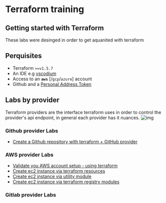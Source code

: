 # Terraform training

## Getting started with Terraform

These labs were desinged in order to get aquanited with terraform

## Perquisites

- Terraform `>=v1.5.7`
- An IDE e.g [vscodium](https://vscodium.com/)
- Access to an **`aws`** [/`gcp`/`azure`] account
- Github and a [Personal Address Token](https://docs.github.com/en/authentication/keeping-your-account-and-data-secure/managing-your-personal-access-tokens#keeping-your-personal-access-tokens-secure)

## Labs by provider

Terraform providers are the interface terraform uses in order to control the provider's api endpoint, in general each provider has it nuances.
![img](https://i.imgur.com/bjY5xhf.png)

### Github provider  Labs

- [Create a Github repository with terraform + GitHub provider](exercises/github-provider-intro.md)

### AWS provider  Labs

- [Validate you AWS account setup - using terraform](https://github.com/tikalk/tf-intro-jll/blob/main/exercises/aws/00-account-validator.md)
- [Create ec2 instance via terraform resources](https://github.com/tikalk/tf-intro-jll/blob/main/exercises/aws/01-ec2-instance.md)
- [Create ec2 instance via utility module](https://github.com/tikalk/tf-intro-jll/blob/main/exercises/aws/02-ec2-ami-module.md)
- [Create ec2 instance via terraform registry modules](https://github.com/tikalk/tf-intro-jll/blob/main/exercises/aws/03-ec2-instance-solution-via-registry.md)

### Gitlab provider Labs

